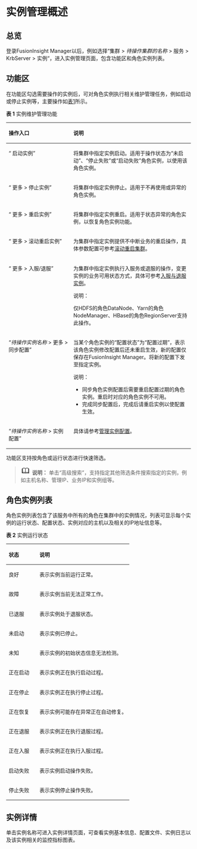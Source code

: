 # 实例管理概述<a name="admin_guide_000038"></a>

## 总览<a name="section71293442312"></a>

登录FusionInsight Manager以后，例如选择“集群 \>  _待操作集群的名称_  \> 服务 \> KrbServer \> 实例“，进入实例管理页面，包含功能区和角色实例列表。

## 功能区<a name="section4371164773515"></a>

在功能区勾选需要操作的实例后，可对角色实例执行相关维护管理任务，例如启动或停止实例等，主要操作如[表1](#table17943743105914)所示。

**表 1**  实例维护管理功能

<a name="table17943743105914"></a>
<table><thead align="left"><tr id="row294464319592"><th class="cellrowborder" valign="top" width="35%" id="mcps1.2.3.1.1"><p id="p1794416433599"><a name="p1794416433599"></a><a name="p1794416433599"></a>操作入口</p>
</th>
<th class="cellrowborder" valign="top" width="65%" id="mcps1.2.3.1.2"><p id="p39441543165914"><a name="p39441543165914"></a><a name="p39441543165914"></a>说明</p>
</th>
</tr>
</thead>
<tbody><tr id="row4511952133818"><td class="cellrowborder" valign="top" width="35%" headers="mcps1.2.3.1.1 "><p id="p75311529383"><a name="p75311529383"></a><a name="p75311529383"></a><span class="menucascade" id="menucascade3747131783912"><a name="menucascade3747131783912"></a><a name="menucascade3747131783912"></a>“<span class="uicontrol" id="uicontrol1274713175396"><a name="uicontrol1274713175396"></a><a name="uicontrol1274713175396"></a> 启动实例</span>”</span></p>
</td>
<td class="cellrowborder" valign="top" width="65%" headers="mcps1.2.3.1.2 "><p id="p511718137438"><a name="p511718137438"></a><a name="p511718137438"></a>将集群中指定实例启动。适用于操作状态为“未启动”、“停止失败”或“启动失败”角色实例，以使用该角色实例。</p>
</td>
</tr>
<tr id="row7873145384011"><td class="cellrowborder" valign="top" width="35%" headers="mcps1.2.3.1.1 "><p id="p8873155334016"><a name="p8873155334016"></a><a name="p8873155334016"></a><span class="menucascade" id="menucascade175562163587"><a name="menucascade175562163587"></a><a name="menucascade175562163587"></a>“<span class="uicontrol" id="uicontrol755715165589"><a name="uicontrol755715165589"></a><a name="uicontrol755715165589"></a> 更多 &gt; 停止实例</span>”</span></p>
</td>
<td class="cellrowborder" valign="top" width="65%" headers="mcps1.2.3.1.2 "><p id="p1730074824312"><a name="p1730074824312"></a><a name="p1730074824312"></a>将集群中指定实例停止。适用于不再使用或异常的角色实例。</p>
</td>
</tr>
<tr id="row13559154104113"><td class="cellrowborder" valign="top" width="35%" headers="mcps1.2.3.1.1 "><p id="p13559542416"><a name="p13559542416"></a><a name="p13559542416"></a><span class="menucascade" id="menucascade13759124775811"><a name="menucascade13759124775811"></a><a name="menucascade13759124775811"></a>“<span class="uicontrol" id="uicontrol107591447125813"><a name="uicontrol107591447125813"></a><a name="uicontrol107591447125813"></a> 更多 &gt; 重启实例</span>”</span></p>
</td>
<td class="cellrowborder" valign="top" width="65%" headers="mcps1.2.3.1.2 "><p id="p5559164204111"><a name="p5559164204111"></a><a name="p5559164204111"></a>将集群中指定实例重启。适用于状态异常的角色实例，以恢复角色实例功能。</p>
</td>
</tr>
<tr id="row11377930205112"><td class="cellrowborder" valign="top" width="35%" headers="mcps1.2.3.1.1 "><p id="p13787308515"><a name="p13787308515"></a><a name="p13787308515"></a><span class="menucascade" id="menucascade38194117591"><a name="menucascade38194117591"></a><a name="menucascade38194117591"></a>“<span class="uicontrol" id="uicontrol18194165911"><a name="uicontrol18194165911"></a><a name="uicontrol18194165911"></a> 更多 &gt; 滚动重启实例</span>”</span></p>
</td>
<td class="cellrowborder" valign="top" width="65%" headers="mcps1.2.3.1.2 "><p id="p12378530135112"><a name="p12378530135112"></a><a name="p12378530135112"></a>为集群中指定实例提供不中断业务的重启操作，具体参数配置可参考<a href="滚动重启集群.md">滚动重启集群</a>。</p>
</td>
</tr>
<tr id="row163986313819"><td class="cellrowborder" valign="top" width="35%" headers="mcps1.2.3.1.1 "><p id="p143981233389"><a name="p143981233389"></a><a name="p143981233389"></a><span class="menucascade" id="menucascade56393414382"><a name="menucascade56393414382"></a><a name="menucascade56393414382"></a>“<span class="uicontrol" id="uicontrol3640041382"><a name="uicontrol3640041382"></a><a name="uicontrol3640041382"></a> 更多 &gt; 入服/退服</span>”</span></p>
</td>
<td class="cellrowborder" valign="top" width="65%" headers="mcps1.2.3.1.2 "><p id="p16398231386"><a name="p16398231386"></a><a name="p16398231386"></a>为集群中指定实例执行入服务或退服的操作，变更实例的业务可用状态方式，具体可参考<a href="入服与退服实例.md">入服与退服实例</a>。</p>
<div class="note" id="note6951145517102"><a name="note6951145517102"></a><a name="note6951145517102"></a><span class="notetitle"> 说明： </span><div class="notebody"><p id="p163419454714"><a name="p163419454714"></a><a name="p163419454714"></a>仅HDFS的角色DataNode、Yarn的角色NodeManager、HBase的角色RegionServer支持此操作。</p>
</div></div>
</td>
</tr>
<tr id="row1461468133320"><td class="cellrowborder" valign="top" width="35%" headers="mcps1.2.3.1.1 "><p id="p417753795413"><a name="p417753795413"></a><a name="p417753795413"></a>“<em id="i2303626121213"><a name="i2303626121213"></a><a name="i2303626121213"></a>待操作实例名称</em> &gt; 更多 &gt; 同步配置”</p>
</td>
<td class="cellrowborder" valign="top" width="65%" headers="mcps1.2.3.1.2 "><p id="p373894591519"><a name="p373894591519"></a><a name="p373894591519"></a>当某个角色实例的“配置状态”为“配置过期”，表示该角色实例修改配置后还未重启生效，新的配置仅保存在FusionInsight Manager。将新的配置下发至指定实例。</p>
<div class="note" id="note7256710125716"><a name="note7256710125716"></a><a name="note7256710125716"></a><span class="notetitle"> 说明： </span><div class="notebody"><a name="ul33792165587"></a><a name="ul33792165587"></a><ul id="ul33792165587"><li>同步角色实例配置后需要重启配置过期的角色实例。重启时对应的角色实例不可用。</li><li>完成同步配置后，完成后请重启实例以使配置生效。</li></ul>
</div></div>
</td>
</tr>
<tr id="row1156616411331"><td class="cellrowborder" valign="top" width="35%" headers="mcps1.2.3.1.1 "><p id="p1177133711543"><a name="p1177133711543"></a><a name="p1177133711543"></a>“<em id="i12611135091216"><a name="i12611135091216"></a><a name="i12611135091216"></a>待操作实例名称</em> &gt; 实例配置”</p>
</td>
<td class="cellrowborder" valign="top" width="65%" headers="mcps1.2.3.1.2 "><p id="p88321948185910"><a name="p88321948185910"></a><a name="p88321948185910"></a>具体请参考<a href="管理实例配置.md">管理实例配置</a>。</p>
</td>
</tr>
</tbody>
</table>

功能区支持按角色或运行状态进行快速筛选。

>![](public_sys-resources/icon-note.gif) **说明：** 
>单击“高级搜索”，支持指定其他筛选条件搜索指定的实例，例如主机名称、管理IP、业务IP和实例组等。

## 角色实例列表<a name="section16462136153511"></a>

角色实例列表包含了该服务中所有的角色在集群中的实例情况，列表可显示每个实例的运行状态、配置状态、实例对应的主机以及相关的IP地址信息等。

**表 2**  实例运行状态

<a name="table5436305211130"></a>
<table><thead align="left"><tr id="row5367935711130"><th class="cellrowborder" valign="top" width="25%" id="mcps1.2.3.1.1"><p id="p1832075711147"><a name="p1832075711147"></a><a name="p1832075711147"></a>状态</p>
</th>
<th class="cellrowborder" valign="top" width="75%" id="mcps1.2.3.1.2"><p id="p758638611147"><a name="p758638611147"></a><a name="p758638611147"></a>说明</p>
</th>
</tr>
</thead>
<tbody><tr id="row3709936911130"><td class="cellrowborder" valign="top" width="25%" headers="mcps1.2.3.1.1 "><p id="p4661269211147"><a name="p4661269211147"></a><a name="p4661269211147"></a>良好</p>
</td>
<td class="cellrowborder" valign="top" width="75%" headers="mcps1.2.3.1.2 "><p id="p1753172211147"><a name="p1753172211147"></a><a name="p1753172211147"></a>表示实例当前运行正常。</p>
</td>
</tr>
<tr id="row4603969911130"><td class="cellrowborder" valign="top" width="25%" headers="mcps1.2.3.1.1 "><p id="p2994160011147"><a name="p2994160011147"></a><a name="p2994160011147"></a>故障</p>
</td>
<td class="cellrowborder" valign="top" width="75%" headers="mcps1.2.3.1.2 "><p id="p935056711147"><a name="p935056711147"></a><a name="p935056711147"></a>表示实例当前无法正常工作。</p>
</td>
</tr>
<tr id="row76708168226"><td class="cellrowborder" valign="top" width="25%" headers="mcps1.2.3.1.1 "><p id="p106707161228"><a name="p106707161228"></a><a name="p106707161228"></a>已退服</p>
</td>
<td class="cellrowborder" valign="top" width="75%" headers="mcps1.2.3.1.2 "><p id="p1867091611224"><a name="p1867091611224"></a><a name="p1867091611224"></a>表示实例处于退服状态。</p>
</td>
</tr>
<tr id="row1372168011130"><td class="cellrowborder" valign="top" width="25%" headers="mcps1.2.3.1.1 "><p id="p151745211147"><a name="p151745211147"></a><a name="p151745211147"></a>未启动</p>
</td>
<td class="cellrowborder" valign="top" width="75%" headers="mcps1.2.3.1.2 "><p id="p5580480111147"><a name="p5580480111147"></a><a name="p5580480111147"></a>表示实例已停止。</p>
</td>
</tr>
<tr id="row4621349511130"><td class="cellrowborder" valign="top" width="25%" headers="mcps1.2.3.1.1 "><p id="p1372857411147"><a name="p1372857411147"></a><a name="p1372857411147"></a>未知</p>
</td>
<td class="cellrowborder" valign="top" width="75%" headers="mcps1.2.3.1.2 "><p id="p3827268911147"><a name="p3827268911147"></a><a name="p3827268911147"></a>表示实例的初始状态信息无法检测。</p>
</td>
</tr>
<tr id="row172941820569"><td class="cellrowborder" valign="top" width="25%" headers="mcps1.2.3.1.1 "><p id="p329520201764"><a name="p329520201764"></a><a name="p329520201764"></a>正在启动</p>
</td>
<td class="cellrowborder" valign="top" width="75%" headers="mcps1.2.3.1.2 "><p id="p1729572012617"><a name="p1729572012617"></a><a name="p1729572012617"></a>表示实例正在执行启动过程。</p>
</td>
</tr>
<tr id="row18402152010612"><td class="cellrowborder" valign="top" width="25%" headers="mcps1.2.3.1.1 "><p id="p164023201363"><a name="p164023201363"></a><a name="p164023201363"></a>正在停止</p>
</td>
<td class="cellrowborder" valign="top" width="75%" headers="mcps1.2.3.1.2 "><p id="p13402142010615"><a name="p13402142010615"></a><a name="p13402142010615"></a>表示实例正在执行停止过程。</p>
</td>
</tr>
<tr id="row75402023182913"><td class="cellrowborder" valign="top" width="25%" headers="mcps1.2.3.1.1 "><p id="p3540142352912"><a name="p3540142352912"></a><a name="p3540142352912"></a>正在恢复</p>
</td>
<td class="cellrowborder" valign="top" width="75%" headers="mcps1.2.3.1.2 "><p id="p105401423102911"><a name="p105401423102911"></a><a name="p105401423102911"></a>表示实例可能存在异常正在自动修复。</p>
</td>
</tr>
<tr id="row19436757183016"><td class="cellrowborder" valign="top" width="25%" headers="mcps1.2.3.1.1 "><p id="p743635783015"><a name="p743635783015"></a><a name="p743635783015"></a>正在退服</p>
</td>
<td class="cellrowborder" valign="top" width="75%" headers="mcps1.2.3.1.2 "><p id="p043665711306"><a name="p043665711306"></a><a name="p043665711306"></a>表示实例正在执行退服过程。</p>
</td>
</tr>
<tr id="row18970151118310"><td class="cellrowborder" valign="top" width="25%" headers="mcps1.2.3.1.1 "><p id="p6970101173113"><a name="p6970101173113"></a><a name="p6970101173113"></a>正在入服</p>
</td>
<td class="cellrowborder" valign="top" width="75%" headers="mcps1.2.3.1.2 "><p id="p16970121153114"><a name="p16970121153114"></a><a name="p16970121153114"></a>表示实例正在执行入服过程。</p>
</td>
</tr>
<tr id="row452862012615"><td class="cellrowborder" valign="top" width="25%" headers="mcps1.2.3.1.1 "><p id="p10528162011619"><a name="p10528162011619"></a><a name="p10528162011619"></a>启动失败</p>
</td>
<td class="cellrowborder" valign="top" width="75%" headers="mcps1.2.3.1.2 "><p id="p155289205612"><a name="p155289205612"></a><a name="p155289205612"></a>表示实例启动操作失败。</p>
</td>
</tr>
<tr id="row1565412012618"><td class="cellrowborder" valign="top" width="25%" headers="mcps1.2.3.1.1 "><p id="p1965413201667"><a name="p1965413201667"></a><a name="p1965413201667"></a>停止失败</p>
</td>
<td class="cellrowborder" valign="top" width="75%" headers="mcps1.2.3.1.2 "><p id="p2065414204617"><a name="p2065414204617"></a><a name="p2065414204617"></a>表示实例停止操作失败。</p>
</td>
</tr>
</tbody>
</table>

## 实例详情<a name="section27947419103"></a>

单击实例名称可进入实例详情页面，可查看实例基本信息、配置文件、实例日志以及该实例相关的监控指标图表。


